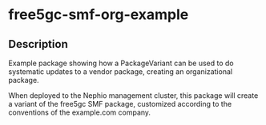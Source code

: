 # free5gc-smf-org-example

## Description
Example package showing how a PackageVariant can be used to do systematic
updates to a vendor package, creating an organizational package.

When deployed to the Nephio management cluster, this package will create a
variant of the free5gc SMF package, customized according to the conventions of
the example.com company.
